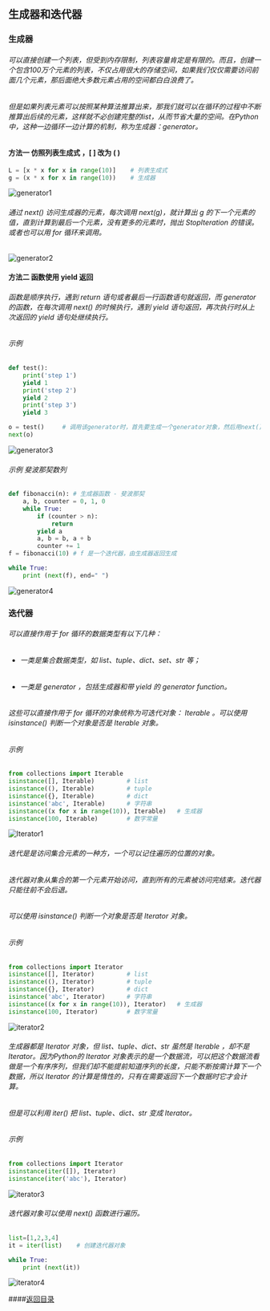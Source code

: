 ## 生成器和迭代器

### 生成器

######          可以直接创建一个列表，但受到内存限制，列表容量肯定是有限的。而且，创建一个包含100万个元素的列表，不仅占用很大的存储空间，如果我们仅仅需要访问前面几个元素，那后面绝大多数元素占用的空间都白白浪费了。

######         但是如果列表元素可以按照某种算法推算出来，那我们就可以在循环的过程中不断推算出后续的元素，这样就不必创建完整的list，从而节省大量的空间。在Python中，这种一边循环一边计算的机制，称为生成器：generator。



#### 方法一  仿照列表生成式 ，[ ] 改为 ( )

```python
L = [x * x for x in range(10)]    # 列表生成式
g = (x * x for x in range(10))    # 生成器
```

![generator1](https://github.com/yrylalala/Python-Learning/blob/master/pic/%E7%94%9F%E6%88%90%E5%99%A8%E5%92%8C%E8%BF%AD%E4%BB%A3%E5%99%A8/generator1.png?raw=true)

###### 通过 next() 访问生成器的元素，每次调用 next(g)，就计算出 g 的下一个元素的值，直到计算到最后一个元素，没有更多的元素时，抛出 StopIteration 的错误。或者也可以用 for 循环来调用。

![generator2](https://github.com/yrylalala/Python-Learning/blob/master/pic/%E7%94%9F%E6%88%90%E5%99%A8%E5%92%8C%E8%BF%AD%E4%BB%A3%E5%99%A8/generator2.png?raw=true)

#### 方法二  函数使用 yield 返回

###### 函数是顺序执行，遇到 return 语句或者最后一行函数语句就返回，而 generator  的函数，在每次调用 next() 的时候执行，遇到 yield 语句返回，再次执行时从上次返回的 yield 语句处继续执行。

###### 示例

```python
def test():
    print('step 1')
    yield 1
    print('step 2')
    yield 2
    print('step 3')
    yield 3

o = test()     # 调用该generator时，首先要生成一个generator对象，然后用next()函数不断获得下一个返回值
next(o)
```

![generator3](https://github.com/yrylalala/Python-Learning/blob/master/pic/%E7%94%9F%E6%88%90%E5%99%A8%E5%92%8C%E8%BF%AD%E4%BB%A3%E5%99%A8/generator3.png?raw=true)

###### 示例  斐波那契数列

```python
def fibonacci(n): # 生成器函数 - 斐波那契
    a, b, counter = 0, 1, 0
    while True:
        if (counter > n):
            return
        yield a
        a, b = b, a + b
        counter += 1
f = fibonacci(10) # f 是一个迭代器，由生成器返回生成

while True:
    print (next(f), end=" ")
```

![generator4](https://github.com/yrylalala/Python-Learning/blob/master/pic/%E7%94%9F%E6%88%90%E5%99%A8%E5%92%8C%E8%BF%AD%E4%BB%A3%E5%99%A8/generator4.png?raw=true)



### 迭代器

###### 可以直接作用于 for 循环的数据类型有以下几种：

- ###### 一类是集合数据类型，如 list、tuple、dict、set、str 等；

- ###### 一类是 generator ，包括生成器和带 yield 的 generator function。

###### 这些可以直接作用于 for 循环的对象统称为可迭代对象： Iterable 。可以使用 isinstance() 判断一个对象是否是 Iterable 对象。

###### 示例

```python
from collections import Iterable
isinstance([], Iterable)         # list
isinstance((), Iterable)         # tuple
isinstance({}, Iterable)         # dict
isinstance('abc', Iterable)      # 字符串
isinstance((x for x in range(10)), Iterable)   # 生成器
isinstance(100, Iterable)        # 数字常量
```

![Iterator1](https://github.com/yrylalala/Python-Learning/blob/master/pic/%E7%94%9F%E6%88%90%E5%99%A8%E5%92%8C%E8%BF%AD%E4%BB%A3%E5%99%A8/iterator1.png?raw=true)



###### 迭代是是访问集合元素的一种方，一个可以记住遍历的位置的对象。

###### 迭代器对象从集合的第一个元素开始访问，直到所有的元素被访问完结束。迭代器只能往前不会后退。

###### 可以使用 isinstance() 判断一个对象是否是 Iterator 对象。

###### 示例

```python
from collections import Iterator
isinstance([], Iterator)         # list
isinstance((), Iterator)         # tuple
isinstance({}, Iterator)         # dict
isinstance('abc', Iterator)      # 字符串
isinstance((x for x in range(10)), Iterator)   # 生成器
isinstance(100, Iterator)        # 数字常量
```

![iterator2](https://github.com/yrylalala/Python-Learning/blob/master/pic/%E7%94%9F%E6%88%90%E5%99%A8%E5%92%8C%E8%BF%AD%E4%BB%A3%E5%99%A8/iterator2.png?raw=true)

###### 生成器都是 Iterator 对象，但 list、tuple、dict、str 虽然是 Iterable ，却不是 Iterator。因为Python的 Iterator 对象表示的是一个数据流，可以把这个数据流看做是一个有序序列，但我们却不能提前知道序列的长度，只能不断按需计算下一个数据，所以 Iterator 的计算是惰性的，只有在需要返回下一个数据时它才会计算。

###### 但是可以利用 iter() 把 list、tuple、dict、str 变成 Iterator。

###### 示例

```python
from collections import Iterator
isinstance(iter([]), Iterator)
isinstance(iter('abc'), Iterator)
```

![iterator3](https://github.com/yrylalala/Python-Learning/blob/master/pic/%E7%94%9F%E6%88%90%E5%99%A8%E5%92%8C%E8%BF%AD%E4%BB%A3%E5%99%A8/iterator3.png?raw=true)



###### 迭代器对象可以使用 next() 函数进行遍历。

```python
list=[1,2,3,4]
it = iter(list)    # 创建迭代器对象

while True:
    print (next(it))
```

![iterator4](https://github.com/yrylalala/Python-Learning/blob/master/pic/%E7%94%9F%E6%88%90%E5%99%A8%E5%92%8C%E8%BF%AD%E4%BB%A3%E5%99%A8/iterator4.png?raw=true)


####[返回目录](https://yrylalala.github.io/Python-Learning/)
